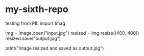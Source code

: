# my-sixth-repo
testing
from PIL import Imag

img = Image.open("input.jpg")
resized = img.resize((400, 400))
resized.save("output.jpg")

print("Image resized and saved as output.jpg")

